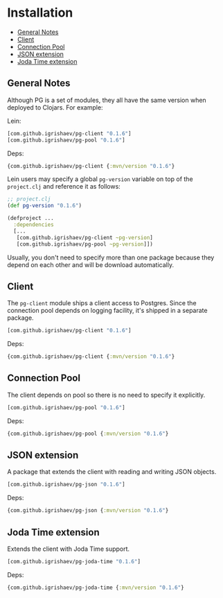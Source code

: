 # Installation

<!-- toc -->

- [General Notes](#general-notes)
- [Client](#client)
- [Connection Pool](#connection-pool)
- [JSON extension](#json-extension)
- [Joda Time extension](#joda-time-extension)

<!-- tocstop -->

## General Notes

Although PG is a set of modules, they all have the same version when deployed to
Clojars. For example:

Lein:

~~~clojure
[com.github.igrishaev/pg-client "0.1.6"]
[com.github.igrishaev/pg-pool "0.1.6"]
~~~

Deps:

~~~clojure
{com.github.igrishaev/pg-client {:mvn/version "0.1.6"}
~~~

Lein users may specify a global `pg-version` variable on top of the
`project.clj` and reference it as follows:

~~~clojure
;; project.clj
(def pg-version "0.1.6")

(defproject ...
  :dependencies
  [...
   [com.github.igrishaev/pg-client ~pg-version]
   [com.github.igrishaev/pg-pool ~pg-version]])
~~~

Usually, you don't need to specify more than one package because they depend on
each other and will be download automatically.

## Client

The `pg-client` module ships a client access to Postgres. Since the connection
pool depends on logging facility, it's shipped in a separate package.

~~~clojure
[com.github.igrishaev/pg-client "0.1.6"]
~~~

Deps:

~~~clojure
{com.github.igrishaev/pg-client {:mvn/version "0.1.6"}
~~~

## Connection Pool

The client depends on pool so there is no need to specify it explicitly.

~~~clojure
[com.github.igrishaev/pg-pool "0.1.6"]
~~~

Deps:

~~~clojure
{com.github.igrishaev/pg-pool {:mvn/version "0.1.6"}
~~~

## JSON extension

A package that extends the client with reading and writing JSON objects.

~~~clojure
[com.github.igrishaev/pg-json "0.1.6"]
~~~

Deps:

~~~clojure
{com.github.igrishaev/pg-json {:mvn/version "0.1.6"}
~~~

## Joda Time extension

Extends the client with Joda Time support.

~~~clojure
[com.github.igrishaev/pg-joda-time "0.1.6"]
~~~

Deps:

~~~clojure
{com.github.igrishaev/pg-joda-time {:mvn/version "0.1.6"}
~~~
